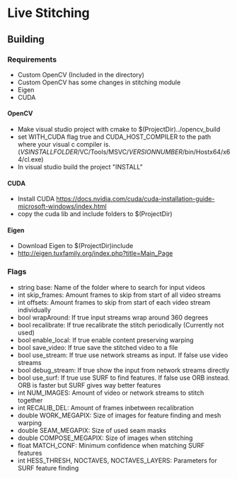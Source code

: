 # Live Stitching
## Building
### Requirements
- Custom OpenCV (Included in the directory)
- Custom OpenCV has some changes in stitching module
- Eigen
- CUDA

#### OpenCV
- Make visual studio project with cmake to $(ProjectDir)../opencv_build
- set WITH\_CUDA flag true and CUDA\_HOST\_COMPILER to the path where your visual c compiler is. (_VSINSTALLFOLDER_/VC/Tools/MSVC/_VERSIONNUMBER_/bin/Hostx64/x64/cl.exe)
- In visual studio build the project "INSTALL"

#### CUDA
- Install CUDA https://docs.nvidia.com/cuda/cuda-installation-guide-microsoft-windows/index.html
- copy the cuda lib and include folders to $(ProjectDir)

#### Eigen
- Download Eigen to $(ProjectDir)include
- http://eigen.tuxfamily.org/index.php?title=Main_Page

### Flags
- string base: Name of the folder where to search for input videos
- int skip_frames: Amount frames to skip from start of all video streams
- int offsets: Amount frames to skip from start of each video stream individually
- bool wrapAround: If true input streams wrap around 360 degrees
- bool recalibrate: If true recalibrate the stitch periodically (Currently not used)
- bool enable_local: If true enable content preserving warping
- bool save_video: If true save the stitched video to a file
- bool use_stream: If true use network streams as input. If false use video streams
- bool debug_stream: If true show the input from network streams directly
- bool use_surf: If true use SURF to find features. If false use ORB instead. ORB is faster but SURF gives way better features
- int NUM_IMAGES: Amount of video or network streams to stitch together
- int RECALIB_DEL: Amount of frames inbetween recalibration
- double WORK_MEGAPIX: Size of images for feature finding and mesh warping
- double SEAM_MEGAPIX: Size of used seam masks
- double COMPOSE_MEGAPIX: Size of images when stitching
- float MATCH_CONF: Minimum confidence when matching SURF features
- int HESS_THRESH, NOCTAVES, NOCTAVES_LAYERS: Parameters for SURF feature finding
